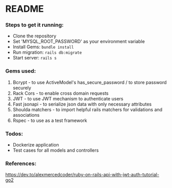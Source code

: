 # README

### Steps to get it running:
- Clone the repository
- Set 'MYSQL_ROOT_PASSWORD' as your environment variable
- Install Gems: `bundle install`
- Run migration: `rails db:migrate`
- Start server: `rails s`

### Gems used:

1) Bcrypt - to use ActiveModel's has_secure_password / to store password securely
2) Rack Cors - to enable cross domain requests
3) JWT - to use JWT mechanism to authenticate users
4) Fast jsonapi - to serialize json data with only necessary attributes
5) Shoulda matchers - to import helpful rails matchers for validations and associations
6) Rspec - to use as a test framework

### Todos:
- Dockerize application
- Test cases for all models and controllers


### References:
https://dev.to/alexmercedcoder/ruby-on-rails-api-with-jwt-auth-tutorial-go2
